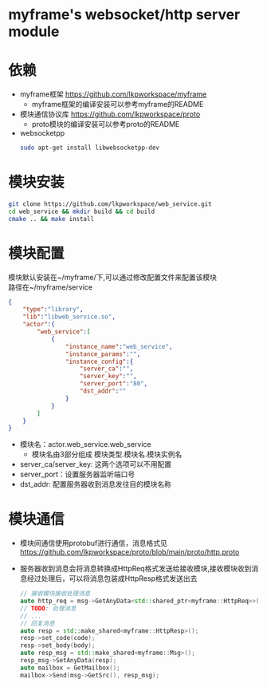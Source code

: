 # myframe's websocket/http server module

# 依赖
- myframe框架 https://github.com/lkpworkspace/myframe
    - myframe框架的编译安装可以参考myframe的README
- 模块通信协议库 https://github.com/lkpworkspace/proto
    - proto模块的编译安装可以参考proto的README
- websocketpp
    ```sh
    sudo apt-get install libwebsocketpp-dev
    ```

# 模块安装
```sh
git clone https://github.com/lkpworkspace/web_service.git
cd web_service && mkdir build && cd build
cmake .. && make install
```

# 模块配置
模块默认安装在~/myframe/下,可以通过修改配置文件来配置该模块  
路径在~/myframe/service
```json
{
    "type":"library",
    "lib":"libweb_service.so",
    "actor":{
        "web_service":[
            {
                "instance_name":"web_service",
                "instance_params":"",
                "instance_config":{
                    "server_ca":"",
                    "server_key":"",
                    "server_port":"80",
                    "dst_addr":""
                }
            }
        ]
    }
}
```
- 模块名：actor.web_service.web_service
    - 模块名由3部分组成 模块类型.模块名.模块实例名
- server_ca/server_key: 这两个选项可以不用配置
- server_port：设置服务器监听端口号
- dst_addr: 配置服务器收到消息发往目的模块名称

# 模块通信
- 模块间通信使用protobuf进行通信，消息格式见 https://github.com/lkpworkspace/proto/blob/main/proto/http.proto

- 服务器收到消息会将消息转换成HttpReq格式发送给接收模块,接收模块收到消息经过处理后，可以将消息包装成HttpResp格式发送出去
    ```c++
    // 接收模块接收处理消息
    auto http_req = msg->GetAnyData<std::shared_ptr<myframe::HttpReq>>();
    // TODO: 处理消息
    // ...
    // 回复消息
    auto resp = std::make_shared<myframe::HttpResp>();
    resp->set_code(code);
    resp->set_body(body);
    auto resp_msg = std::make_shared<myframe::Msg>();
    resp_msg->SetAnyData(resp);
    auto mailbox = GetMailbox();
    mailbox->Send(msg->GetSrc(), resp_msg);
    ```
